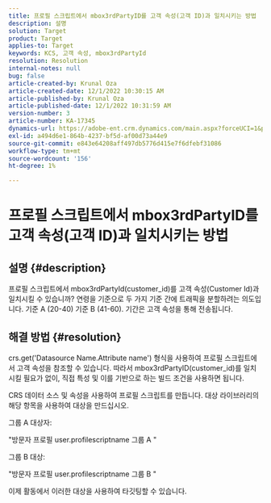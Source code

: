 ```yaml
---
title: 프로필 스크립트에서 mbox3rdPartyID를 고객 속성(고객 ID)과 일치시키는 방법
description: 설명
solution: Target
product: Target
applies-to: Target
keywords: KCS, 고객 속성, mbox3rdPartyId
resolution: Resolution
internal-notes: null
bug: false
article-created-by: Krunal Oza
article-created-date: 12/1/2022 10:30:15 AM
article-published-by: Krunal Oza
article-published-date: 12/1/2022 10:31:59 AM
version-number: 3
article-number: KA-17345
dynamics-url: https://adobe-ent.crm.dynamics.com/main.aspx?forceUCI=1&pagetype=entityrecord&etn=knowledgearticle&id=b716a81f-6371-ed11-9561-6045bd006a22
exl-id: a494d6e1-864b-4237-bf5d-af00d73a44e9
source-git-commit: e843e64208aff497db5776d415e7f6dfebf31086
workflow-type: tm+mt
source-wordcount: '156'
ht-degree: 1%

---
```


# 프로필 스크립트에서 mbox3rdPartyID를 고객 속성(고객 ID)과 일치시키는 방법

## 설명 {#description}

프로필 스크립트에서 mbox3rdPartyId(customer_id)를 고객 속성(Customer Id)과 일치시킬 수 있습니까? 연령을 기준으로 두 가지 기준 간에 트래픽을 분할하려는 의도입니다. 기준 A (20-40) 기준 B (41-60). 기간은 고객 속성을 통해 전송됩니다.

## 해결 방법 {#resolution}


crs.get(&#39;Datasource Name.Attribute name&#39;) 형식을 사용하여 프로필 스크립트에서 고객 속성을 참조할 수 있습니다. 따라서 mbox3rdPartyID(customer_id)를 일치시킬 필요가 없이, 직접 특성 및 이를 기반으로 하는 빌드 조건을 사용하면 됩니다.

CRS 데이터 소스 및 속성을 사용하여 프로필 스크립트를 만듭니다. 대상 라이브러리의 해당 항목을 사용하여 대상을 만드십시오.

그룹 A 대상자:

&quot;방문자 프로필 user.profilescriptname 그룹 A &quot;

그룹 B 대상:

&quot;방문자 프로필 user.profilescriptname 그룹 B &quot;

이제 활동에서 이러한 대상을 사용하여 타깃팅할 수 있습니다.
